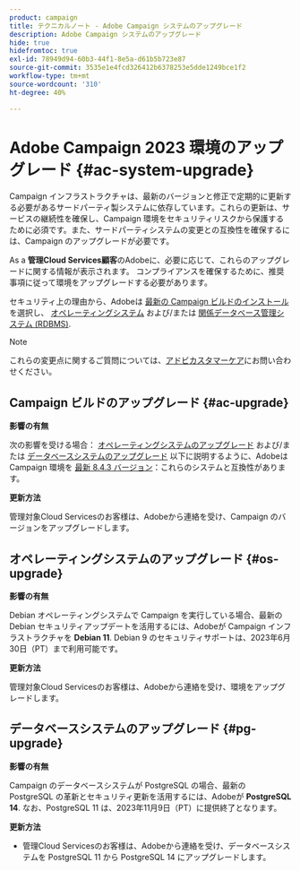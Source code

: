 ```yaml
---
product: campaign
title: テクニカルノート - Adobe Campaign システムのアップグレード
description: Adobe Campaign システムのアップグレード
hide: true
hidefromtoc: true
exl-id: 78949d94-60b3-44f1-8e5a-d61b5b723e87
source-git-commit: 3535e1e4fcd326412b6378253e5dde1249bce1f2
workflow-type: tm+mt
source-wordcount: '310'
ht-degree: 40%

---
```


# Adobe Campaign 2023 環境のアップグレード {#ac-system-upgrade}

Campaign インフラストラクチャは、最新のバージョンと修正で定期的に更新する必要があるサードパーティ製システムに依存しています。これらの更新は、サービスの継続性を確保し、Campaign 環境をセキュリティリスクから保護するために必須です。また、サードパーティシステムの変更との互換性を確保するには、Campaign のアップグレードが必要です。

As a **管理Cloud Services顧客**&#x200B;のAdobeに、必要に応じて、これらのアップグレードに関する情報が表示されます。 コンプライアンスを確保するために、推奨事項に従って環境をアップグレードする必要があります。

セキュリティ上の理由から、Adobeは [最新の Campaign ビルドのインストール](#ac-upgrade)を選択し、 [オペレーティングシステム](#os-upgrade) および/または [関係データベース管理システム (RDBMS)](#pg-upgrade).

>[!NOTE]
>
>これらの変更点に関するご質問については、[アドビカスタマーケア](https://helpx.adobe.com/jp/enterprise/admin-guide.html/enterprise/using/support-for-experience-cloud.ug.html)にお問い合わせください。

## Campaign ビルドのアップグレード {#ac-upgrade}

**影響の有無**

次の影響を受ける場合： [オペレーティングシステムのアップグレード](#os-upgrade) および/または [データベースシステムのアップグレード](#pg-upgrade) 以下に説明するように、Adobeは Campaign 環境を [最新 8.4.3 バージョン](../../v8/start/release-notes.md)：これらのシステムと互換性があります。

**更新方法**

管理対象Cloud Servicesのお客様は、Adobeから連絡を受け、Campaign のバージョンをアップグレードします。

## オペレーティングシステムのアップグレード {#os-upgrade}

**影響の有無**

Debian オペレーティングシステムで Campaign を実行している場合、最新の Debian セキュリティアップデートを活用するには、Adobeが Campaign インフラストラクチャを **Debian 11**. Debian 9 のセキュリティサポートは、2023年6月30日（PT）まで利用可能です。

**更新方法**

管理対象Cloud Servicesのお客様は、Adobeから連絡を受け、環境をアップグレードします。

## データベースシステムのアップグレード {#pg-upgrade}

**影響の有無**

Campaign のデータベースシステムが PostgreSQL の場合、最新の PostgreSQL の革新とセキュリティ更新を活用するには、Adobeが **PostgreSQL 14**. なお、PostgreSQL 11 は、2023年11月9日（PT）に提供終了となります。

**更新方法**

* 管理Cloud Servicesのお客様は、Adobeから連絡を受け、データベースシステムを PostgreSQL 11 から PostgreSQL 14 にアップグレードします。
